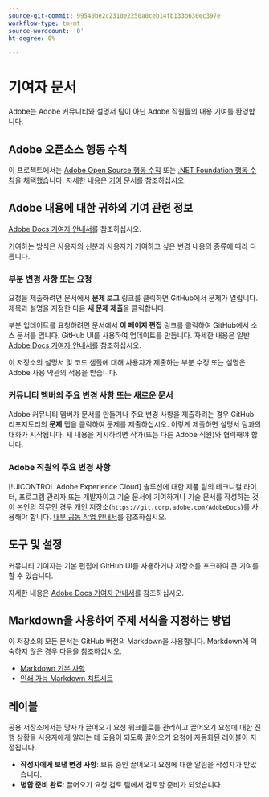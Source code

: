 ```yaml
---
source-git-commit: 99540be2c2310e2250a0ceb14fb133b630ec397e
workflow-type: tm+mt
source-wordcount: '0'
ht-degree: 0%

---
```

# 기여자 문서

Adobe는 Adobe 커뮤니티와 설명서 팀이 아닌 Adobe 직원들의 내용 기여를 환영합니다.

## Adobe 오픈소스 행동 수칙

이 프로젝트에서는 [Adobe Open Source 행동 수칙](code-of-conduct.md) 또는 [.NET Foundation 행동 수칙](https://dotnetfoundation.org/code-of-conduct)을 채택했습니다. 자세한 내용은 [기여](contributing.md) 문서를 참조하십시오.

## Adobe 내용에 대한 귀하의 기여 관련 정보

[Adobe Docs 기여자 안내서](https://docs.adobe.com/help/en/contributor/contributor-guide/introduction.html)를 참조하십시오.

기여하는 방식은 사용자의 신분과 사용자가 기여하고 싶은 변경 내용의 종류에 따라 다릅니다.

### 부분 변경 사항 또는 요청

요청을 제출하려면 문서에서 **문제 로그** 링크를 클릭하면 GitHub에서 문제가 열립니다. 제목과 설명을 지정한 다음 **새 문제 제출**&#x200B;을 클릭합니다.

부분 업데이트를 요청하려면 문서에서 **이 페이지 편집** 링크를 클릭하여 GitHub에서 소스 문서를 엽니다. GitHub UI를 사용하여 업데이트를 만듭니다. 자세한 내용은 일반 [Adobe Docs 기여자 안내서](https://docs.adobe.com/help/en/contributor/contributor-guide/introduction.html)를 참조하십시오.

이 저장소의 설명서 및 코드 샘플에 대해 사용자가 제출하는 부분 수정 또는 설명은 Adobe 사용 약관의 적용을 받습니다.

### 커뮤니티 멤버의 주요 변경 사항 또는 새로운 문서

Adobe 커뮤니티 멤버가 문서를 만들거나 주요 변경 사항을 제출하려는 경우 GitHub 리포지토리의 **문제** 탭을 클릭하여 문제를 제출하십시오. 이렇게 제출하면 설명서 팀과의 대화가 시작됩니다. 새 내용을 게시하려면 작가(또는 다른 Adobe 직원)와 협력해야 합니다.

<!--
If you submit a pull request with significant changes to documentation and code examples, you'll see a message in the pull request asking you to submit an online contribution license agreement (CLA). You must complete the online form before we can review your pull request.
-->

### Adobe 직원의 주요 변경 사항

[!UICONTROL Adobe Experience Cloud] 솔루션에 대한 제품 팀의 테크니컬 라이터, 프로그램 관리자 또는 개발자이고 기술 문서에 기여하거나 기술 문서를 작성하는 것이 본인의 직무인 경우 개인 저장소(`https://git.corp.adobe.com/AdobeDocs`)를 사용해야 합니다. [내부 공동 작업 안내서](https://experienceleague.adobe.com/docs/collaborative-doc-instructions/collaboration-guide/home.html)를 참조하십시오.

<!--Employees from other parts of the Adobe world should use the public repo for minor updates.-->

## 도구 및 설정

커뮤니티 기여자는 기본 편집에 GitHub UI를 사용하거나 저장소를 포크하여 큰 기여를 할 수 있습니다.

자세한 내용은 [Adobe Docs 기여자 안내서](https://docs.adobe.com/help/en/contributor/contributor-guide/introduction.html)를 참조하십시오.

## Markdown을 사용하여 주제 서식을 지정하는 방법

이 저장소의 모든 문서는 GitHub 버전의 Markdown을 사용합니다. Markdown에 익숙하지 않은 경우 다음을 참조하십시오.

* [Markdown 기본 사항](https://help.github.com/articles/getting-started-with-writing-and-formatting-on-github/)
* [인쇄 가능 Markdown 치트시트](https://guides.github.com/pdfs/markdown-cheatsheet-online.pdf)

## 레이블

공용 저장소에서는 당사가 끌어오기 요청 워크플로를 관리하고 끌어오기 요청에 대한 진행 상황을 사용자에게 알리는 데 도움이 되도록 끌어오기 요청에 자동화된 레이블이 지정됩니다.

* **작성자에게 보낸 변경 사항**: 보류 중인 끌어오기 요청에 대한 알림을 작성자가 받았습니다.
* **병합 준비 완료**: 끌어오기 요청 검토 팀에서 검토할 준비가 되었습니다.
